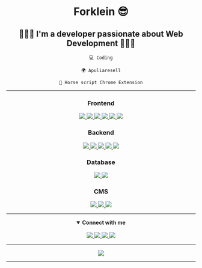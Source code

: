   <h1 align="center">Forklein 😎</h1>

  <div class="description" align="center">
  <h2>👨🏾‍💻 I'm a developer passionate about Web Development 👨🏾‍💻</h2>
  </div>
 
 <div align="center">
  
    💻 Coding
  
    🌍 Apuliaresell
  
    🐴 Horse script Chrome Extension
  
</div>

<hr />

  <div class="frontend" align="center">
    <h3>Frontend</h3>
    <a href="#">
      <img src="https://img.shields.io/badge/HTML5-E34F26?style=for-the-badge&logo=html5&logoColor=white">
    </a>
    <a href="#">
      <img src="https://img.shields.io/badge/CSS3-1572B6?style=for-the-badge&logo=css3&logoColor=white">
    </a>
    <a href="#">
      <img src="https://img.shields.io/badge/Sass-CC6699?style=for-the-badge&logo=sass&logoColor=white">
  </a>
    <a href="#">
      <img src="https://img.shields.io/badge/JavaScript-F7DF1E?style=for-the-badge&logo=javascript&logoColor=black">
    </a> 
    <a href="#">
      <img src="https://img.shields.io/badge/Vue.js-35495E?style=for-the-badge&logo=vuedotjs&logoColor=4FC08D"> 
    </a>
  <a href="#">
    <img src="https://img.shields.io/badge/React-20232A?style=for-the-badge&logo=react&logoColor=61DAFB">
  </a>
  </div>

<div class="backend" align="center">
  <h3>Backend</h3>
      <a href="#">
        <img src="https://img.shields.io/badge/Python-14354C?style=for-the-badge&logo=python&logoColor=white">
    </a>
      <a href="#">
      <img src="https://img.shields.io/badge/PHP-777BB4?style=for-the-badge&logo=php&logoColor=white">
    </a>
    <a href="#">
    <img src="https://img.shields.io/badge/Node.js-339933?style=for-the-badge&logo=nodedotjs&logoColor=white">
  </a>
    <a href="#">
      <img src="https://img.shields.io/badge/Laravel-FF2D20?style=for-the-badge&logo=laravel&logoColor=white">
    </a>
  <a href="#">
    <img src="https://img.shields.io/badge/Codeigniter-EF4223?style=for-the-badge&logo=codeigniter&logoColor=white">
  </a>
</div>

<div class="db" align="center">
<h3>Database</h3>
    <a href="#">
      <img src="https://img.shields.io/badge/MySQL-00000F?style=for-the-badge&logo=mysql&logoColor=white">
    </a>
    <a href="#">
      <img src="https://img.shields.io/badge/MongoDB-4EA94B?style=for-the-badge&logo=mongodb&logoColor=white">
    </a>
</div>

<div class="db" align="center">
<h3>CMS</h3>
    <a href="#">
      <img src="https://img.shields.io/badge/Wordpress-21759B?style=for-the-badge&logo=wordpress&logoColor=white">
    </a>
    <a href="#">
      <img src="https://img.shields.io/badge/Magento-00000F?style=for-the-badge&logo=magento&logoColor=red">
    </a>
    <a href="#">
      <img src="https://img.shields.io/badge/shopify-00000F?style=for-the-badge&logo=shopify&logoColor=green">
    </a>
</div>

<hr>

<details open align="center">
  <summary><strong>Connect with me</strong></summary>
  <br/>
  <div>
      <a href="https://www.linkedin.com/in/giuseppe-pisani93/">
        <img src="https://img.shields.io/badge/LinkedIn-0077B5?style=for-the-badge&logo=linkedin&logoColor=white">
      </a>
      <a href="https://twitter.com/forklein93">
        <img src="https://img.shields.io/badge/Twitter-1DA1F2?style=for-the-badge&logo=twitter&logoColor=white">
      </a>
      <a href="https://www.instagram.com/peppe_pisani/">
        <img src="https://img.shields.io/badge/Instagram-E4405F?style=for-the-badge&logo=instagram&logoColor=white">
      </a>
      <a href="https://www.facebook.com/giuseppe.pisani.forklein/">
        <img src="https://img.shields.io/badge/Facebook-1877F2?style=for-the-badge&logo=facebook&logoColor=white">
      </a>
  </div>
</details>

<hr>

<div align="center">
  <img src="https://github-readme-stats.vercel.app/api?username=forklein&theme=merko">
</div>

<hr>

